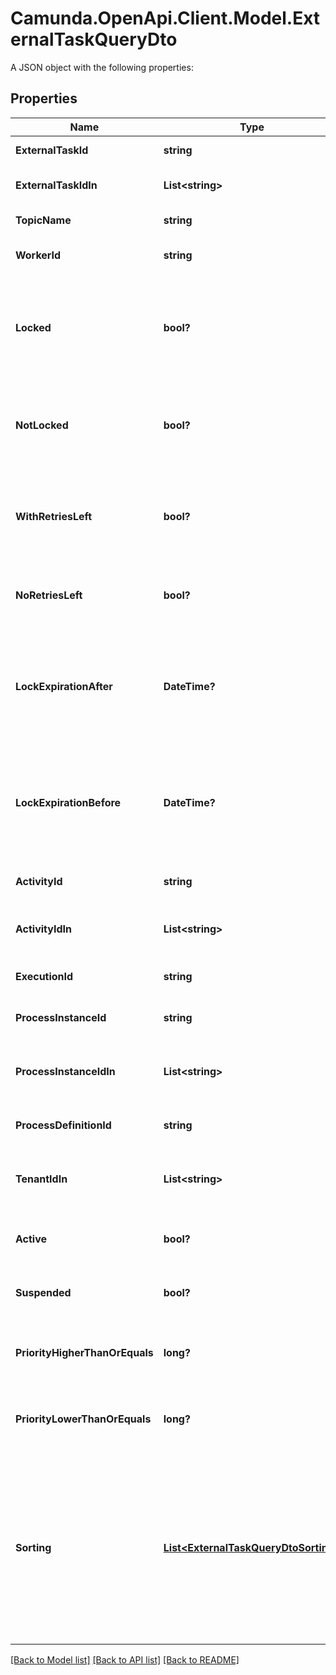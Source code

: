 # Camunda.OpenApi.Client.Model.ExternalTaskQueryDto
A JSON object with the following properties:
## Properties

Name | Type | Description | Notes
------------ | ------------- | ------------- | -------------
**ExternalTaskId** | **string** | Filter by an external task&#39;s id. | [optional] 
**ExternalTaskIdIn** | **List&lt;string&gt;** | Filter by the comma-separated list of external task ids. | [optional] 
**TopicName** | **string** | Filter by an external task topic. | [optional] 
**WorkerId** | **string** | Filter by the id of the worker that the task was most recently locked by. | [optional] 
**Locked** | **bool?** | Only include external tasks that are currently locked (i.e., they have a lock time and it has not expired). Value may only be &#x60;true&#x60;, as &#x60;false&#x60; matches any external task. | [optional] 
**NotLocked** | **bool?** | Only include external tasks that are currently not locked (i.e., they have no lock or it has expired). Value may only be &#x60;true&#x60;, as &#x60;false&#x60; matches any external task. | [optional] 
**WithRetriesLeft** | **bool?** | Only include external tasks that have a positive (&amp;gt; 0) number of retries (or &#x60;null&#x60;). Value may only be &#x60;true&#x60;, as &#x60;false&#x60; matches any external task. | [optional] 
**NoRetriesLeft** | **bool?** | Only include external tasks that have 0 retries. Value may only be &#x60;true&#x60;, as &#x60;false&#x60; matches any external task. | [optional] 
**LockExpirationAfter** | **DateTime?** | Restrict to external tasks that have a lock that expires after a given date. By [default](https://docs.camunda.org/manual/7.14/reference/rest/overview/date-format/), the date must have the format &#x60;yyyy-MM-dd&#39;T&#39;HH:mm:ss.SSSZ&#x60;, e.g., &#x60;2013-01-23T14:42:45.000+0200&#x60;. | [optional] 
**LockExpirationBefore** | **DateTime?** | Restrict to external tasks that have a lock that expires before a given date. By [default](https://docs.camunda.org/manual/7.14/reference/rest/overview/date-format/), the date must have the format &#x60;yyyy-MM-dd&#39;T&#39;HH:mm:ss.SSSZ&#x60;, e.g., &#x60;2013-01-23T14:42:45.000+0200&#x60;. | [optional] 
**ActivityId** | **string** | Filter by the id of the activity that an external task is created for. | [optional] 
**ActivityIdIn** | **List&lt;string&gt;** | Filter by the comma-separated list of ids of the activities that an external task is created for. | [optional] 
**ExecutionId** | **string** | Filter by the id of the execution that an external task belongs to. | [optional] 
**ProcessInstanceId** | **string** | Filter by the id of the process instance that an external task belongs to. | [optional] 
**ProcessInstanceIdIn** | **List&lt;string&gt;** | Filter by a comma-separated list of process instance ids that an external task may belong to. | [optional] 
**ProcessDefinitionId** | **string** | Filter by the id of the process definition that an external task belongs to. | [optional] 
**TenantIdIn** | **List&lt;string&gt;** | Filter by a comma-separated list of tenant ids. An external task must have one of the given tenant ids. | [optional] 
**Active** | **bool?** | Only include active tasks. Value may only be &#x60;true&#x60;, as &#x60;false&#x60; matches any external task. | [optional] 
**Suspended** | **bool?** | Only include suspended tasks. Value may only be &#x60;true&#x60;, as &#x60;false&#x60; matches any external task. | [optional] 
**PriorityHigherThanOrEquals** | **long?** | Only include jobs with a priority higher than or equal to the given value. Value must be a valid &#x60;long&#x60; value. | [optional] 
**PriorityLowerThanOrEquals** | **long?** | Only include jobs with a priority lower than or equal to the given value. Value must be a valid &#x60;long&#x60; value. | [optional] 
**Sorting** | [**List&lt;ExternalTaskQueryDtoSorting&gt;**](ExternalTaskQueryDtoSorting.md) | A JSON array of criteria to sort the result by. Each element of the array is a JSON object that                     specifies one ordering. The position in the array identifies the rank of an ordering, i.e., whether                     it is primary, secondary, etc. The ordering objects have the following properties:                      **Note:** The &#x60;sorting&#x60; properties will not be applied to the External Task count query. | [optional] 

[[Back to Model list]](../README.md#documentation-for-models) [[Back to API list]](../README.md#documentation-for-api-endpoints) [[Back to README]](../README.md)

